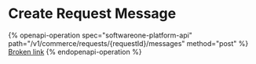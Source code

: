 # Create Request Message

{% openapi-operation spec="softwareone-platform-api" path="/v1/commerce/requests/{requestId}/messages" method="post" %}
[Broken link](broken-reference)
{% endopenapi-operation %}
